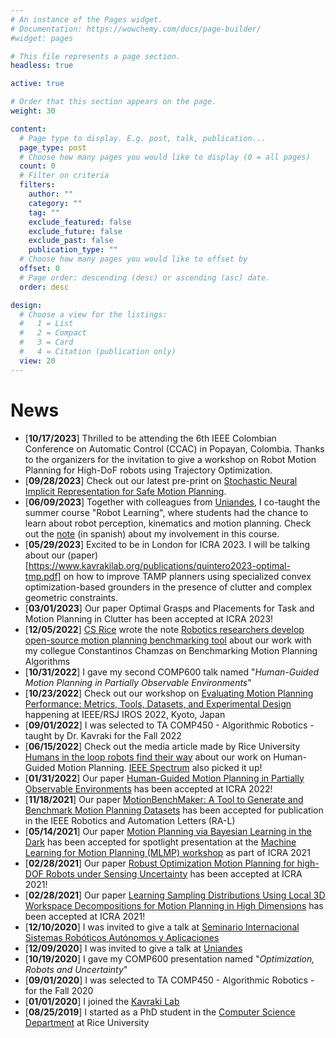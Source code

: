 ```yaml
---
# An instance of the Pages widget.
# Documentation: https://wowchemy.com/docs/page-builder/
#widget: pages

# This file represents a page section.
headless: true

active: true

# Order that this section appears on the page.
weight: 30

content:
  # Page type to display. E.g. post, talk, publication...
  page_type: post
  # Choose how many pages you would like to display (0 = all pages)
  count: 0
  # Filter on criteria
  filters:
    author: ""
    category: ""
    tag: ""
    exclude_featured: false
    exclude_future: false
    exclude_past: false
    publication_type: ""
  # Choose how many pages you would like to offset by
  offset: 0
  # Page order: descending (desc) or ascending (asc) date.
  order: desc

design:
  # Choose a view for the listings:
  #   1 = List
  #   2 = Compact
  #   3 = Card
  #   4 = Citation (publication only)
  view: 20
---
```


# News
- [**10/17/2023**] Thrilled to be attending the 6th IEEE Colombian Conference on Automatic Control (CCAC) in Popayan, Colombia. Thanks to the organizers for the invitation to give a workshop on Robot Motion Planning for High-DoF robots using Trajectory Optimization.
- [**09/28/2023**] Check out our latest pre-print on [Stochastic Neural Implicit Representation for Safe Motion Planning](https://arxiv.org/pdf/2309.16862.pdf).
- [**06/09/2023**] Together with colleagues from [Uniandes](https://uniandes.edu.co), I co-taught the summer course "Robot Learning", where students had the chance to learn about robot perception, kinematics and motion planning. Check out the [note](https://fb.watch/oUM1k4M_M2/) (in spanish) about my involvement in this course.
- [**05/29/2023**] Excited to be in London for ICRA 2023. I will be talking about our (paper)[https://www.kavrakilab.org/publications/quintero2023-optimal-tmp.pdf] on how to improve TAMP planners using specialized convex optimization-based grounders in the presence of clutter and complex geometric constraints. 
- [**03/01/2023**] Our paper Optimal Grasps and Placements for Task and Motion Planning in Clutter has been accepted at ICRA 2023!
- [**12/05/2022**] [CS Rice](https://csweb.rice.edu/) wrote the note [Robotics researchers develop open-source motion planning benchmarking tool](https://csweb.rice.edu/news/robotics-researchers-develop-open-source-motion-planning-benchmarking-tool) about our work with my collegue Constantinos Chamzas on Benchmarking Motion Planning Algorithms
- [**10/31/2022**] I gave my second COMP600 talk named "_Human-Guided Motion Planning in Partially Observable Environments_"
- [**10/23/2022**] Check out our workshop on [Evaluating Motion Planning Performance: Metrics, Tools, Datasets, and Experimental Design](https://motion-planning-workshop.kavrakilab.org/) happening at IEEE/RSJ IROS 2022, Kyoto, Japan
- [**09/01/2022**] I was selected to TA COMP450 - Algorithmic Robotics - taught by Dr. Kavraki for the Fall 2022
- [**06/15/2022**] Check out the media article made by Rice University [Humans in the loop robots find their way](https://news.rice.edu/news/2022/humans-loop-help-robots-find-their-way) about our work on Human-Guided Motion Planning. [IEEE Spectrum](https://spectrum.ieee.org/video-friday-baby-clappy) also picked it up!
- [**01/31/2022**] Our paper [Human-Guided Motion Planning in Partially Observable Environments](https://www.kavrakilab.org/publications/quintero-chamzas2022-blind.pdf) has been accepted at ICRA 2022!
- [**11/18/2021**] Our paper [MotionBenchMaker: A Tool to Generate and Benchmark Motion Planning
Datasets](http://www.kavrakilab.org/publications/chamzas2022-motion-bench-maker.pdf) has been accepted for publication in the IEEE Robotics and Automation Letters (RA-L) 
- [**05/14/2021**] Our paper [Motion Planning via Bayesian Learning in the Dark](http://www.kavrakilab.org/publications/quintero-chamzas2021-motion-planning-in-the-dark.pdf) has been accepted for spotlight presentation at the [Machine Learning for Motion Planning (MLMP) workshop](https://sites.google.com/utexas.edu/mlmp-icra2021) as part of ICRA 2021
- [**02/28/2021**] Our paper [Robust Optimization Motion Planning for high-DOF Robots under Sensing Uncertainty](http://www.kavrakilab.org/publications/quintero2021-robust-motion-planning.pdf) has been accepted at ICRA 2021!
- [**02/28/2021**] Our paper [Learning Sampling Distributions Using Local 3D Workspace Decompositions for Motion Planning in High Dimensions](http://www.kavrakilab.org/publications/chamzas2021-learn-sampling.pdf) has been accepted at ICRA 2021!
- [**12/10/2020**] I was invited to give a talk at [Seminario Internacional Sistemas Robóticos Autónomos y Aplicaciones](https://ingenieria.bogota.unal.edu.co/CIMM/?view=page&id=27)
- [**12/09/2020**] I was invited to give a talk at [Uniandes](https://electricayelectronica.uniandes.edu.co/es/eventos/charla-motion-planning)
- [**10/19/2020**] I gave my COMP600 presentation named "_Optimization, Robots and Uncertainty_"
- [**09/01/2020**] I was selected to TA COMP450 - Algorithmic Robotics - for the Fall 2020
- [**01/01/2020**] I joined the [Kavraki Lab](http://www.kavrakilab.org/)
- [**08/25/2019**] I started as a PhD student in the [Computer Science Department](https://csweb.rice.edu/) at Rice University


